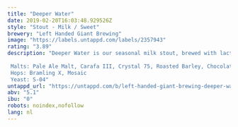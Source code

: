 ```yaml
---
title: "Deeper Water"
date: 2019-02-20T16:03:48.929526Z
style: "Stout - Milk / Sweet"
brewery: "Left Handed Giant Brewing"
image: "https://labels.untappd.com/labels/2357943"
rating: "3.89"
description: "Deeper Water is our seasonal milk stout, brewed with lactose, vanilla and cacao nibs.  Malts: Pale Ale Malt, Carafa III, Crystal 75, Roasted Barley, Chocolate Hops: Bramling X, Mosaic Yeast: S-04"
untappd_url: "https://untappd.com/b/left-handed-giant-brewing-deeper-water/2357943"
abv: "5.1"
ibu: "0"
robots: noindex,nofollow
lang: nl
---
```

